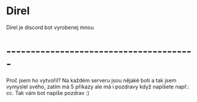 # Direl
Direl je discord bot vyrobenej mnou
# ---------------------------------------

Proč jsem ho vytvořil?
Na každém serveru jsou nějaké boti a tak jsem vymyslel svého, zatím má 5 příkazy ale má i pozdravy když napíšete např.: cc. Tak vám bot napíše pozdrav :)
